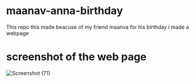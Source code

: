 # maanav-anna-birthday

This repo this made beacuse of my friend maanva for his birthday i made a webpage

# screenshot of the web page


![Screenshot (71)](https://user-images.githubusercontent.com/81089574/185962814-042014fe-f7ee-469e-99b5-3a58286fee1d.png)
